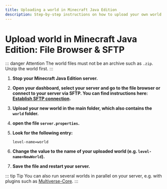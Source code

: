 ```yaml
---
title: Uploading a world in Minecraft Java Edition
description: Step-by-step instructions on how to upload your own world in Minecraft Java Edition and configure the server accordingly.
---
```


# Upload world in Minecraft Java Edition: File Browser & SFTP

::: danger Attention
The world files must not be an archive such as ```.zip```. Unzip the world first.
:::

1. <strong>Stop your Minecraft Java Edition server.</strong>

2. <strong>Open your dashboard, select your server and go to the file browser **or** connect to your server via SFTP. You can find instructions here: [Establish SFTP connection](../establish-sftp-connection.md).</strong>

3. <strong>Upload your new world in the main folder, which also contains the ```world``` folder.</strong>

4. <strong>open the file ```server.properties```.</strong>

5. <strong>Look for the following entry:</strong>

    ```
    level-name=world
    ```

6. <strong>Change the value to the name of your uploaded world (e.g. ```level-name=NewWorld```).</strong>

7. <strong>Save the file and restart your server.</strong>

::: tip Tip
You can also run several worlds in parallel on your server, e.g. with plugins such as [Multiverse-Core](https://modrinth.com/plugin/multiverse-core).
:::
